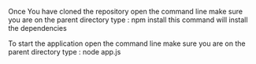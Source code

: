 Once You have cloned the repository 
    open the command line
    make sure you are on the parent directory
    type : npm install
    this command will install the dependencies

To start the application
    open the command line
    make sure you are on the parent directory
    type : node app.js 
